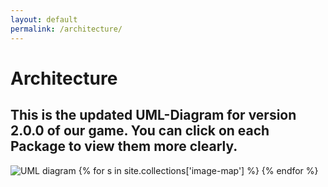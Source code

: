 ```yaml
---
layout: default
permalink: /architecture/
---
```



# Architecture
## This is the updated UML-Diagram for version 2.0.0 of our game. You can click on each Package to view them more clearly.
<img src="https://www.mario.shardsoftware.tk/img/full.png" alt="UML diagram" usemap="#image-map" />
<map name="image-map">
{% for s in site.collections['image-map'] %}
    <area shape="rect" coords="{{ s.map.coord }}" 
          href="{{ site.baseurl }}{{ s.url }}" 
          alt="{{ s.name }}" title="{{ s.name }}" >
{% endfor %}
</map>